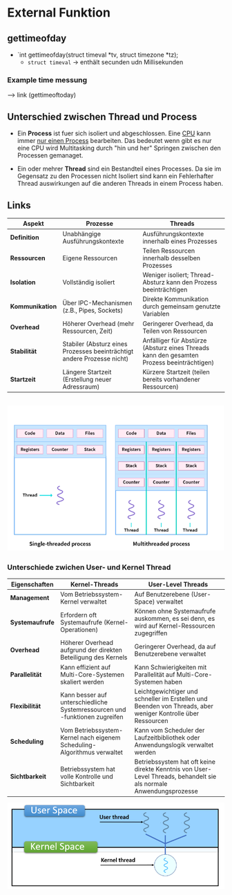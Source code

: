 # External Funktion 
## gettimeofday

- `int gettimeofday(struct timeval *tv, struct timezone *tz);
    - `struct timeval` -> enthält secunden udn Millisekunden
### Example time messung 
--> link (gettimeoftoday)

## Unterschied zwischen Thread und Process 
- Ein **Process** ist fuer sich isoliert und abgeschlossen. Eine <u>CPU</u> kann immer <u>nur einen Process</u> bearbeiten. Das bedeutet wenn gibt es nur eine CPU wird Multitasking durch "hin und her" Springen zwischen den Processen gemanaget.

- Ein oder mehrer **Thread** sind ein Bestandteil eines Processes. Da sie im Gegensatz zu den Processen nicht Isoliert sind kann ein Fehlerhafter Thread auswirkungen auf die anderen Threads in einem Process haben. 

##  Links


| Aspekt               | Prozesse                                    | Threads                                   |
|----------------------|---------------------------------------------|-------------------------------------------|
| **Definition**       | Unabhängige Ausführungskontexte             | Ausführungskontexte innerhalb eines Prozesses|
| **Ressourcen**       | Eigene Ressourcen                           | Teilen Ressourcen innerhalb desselben Prozesses|
| **Isolation**        | Vollständig isoliert                        | Weniger isoliert; Thread-Absturz kann den Prozess beeinträchtigen|
| **Kommunikation**    | Über IPC-Mechanismen (z.B., Pipes, Sockets) | Direkte Kommunikation durch gemeinsam genutzte Variablen|
| **Overhead**         | Höherer Overhead (mehr Ressourcen, Zeit)     | Geringerer Overhead, da Teilen von Ressourcen|
| **Stabilität**       | Stabiler (Absturz eines Prozesses beeinträchtigt andere Prozesse nicht)| Anfälliger für Abstürze (Absturz eines Threads kann den gesamten Prozess beeinträchtigen)|
| **Startzeit**        | Längere Startzeit (Erstellung neuer Adressraum)| Kürzere Startzeit (teilen bereits vorhandener Ressourcen)|

![Process vs Thread](pic/Proccec_vs_thread.png)
---

### Unterschiede zwichen User- und Kernel Thread

| Eigenschaften          | Kernel-Threads                               | User-Level Threads                            |
|------------------------|----------------------------------------------|-----------------------------------------------|
| **Management**         | Vom Betriebssystem-Kernel verwaltet         | Auf Benutzerebene (User-Space) verwaltet      |
| **Systemaufrufe**      | Erfordern oft Systemaufrufe (Kernel-Operationen) | Können ohne Systemaufrufe auskommen, es sei denn, es wird auf Kernel-Ressourcen zugegriffen | 
| **Overhead**           | Höherer Overhead aufgrund der direkten Beteiligung des Kernels | Geringerer Overhead, da auf Benutzerebene verwaltet |
| **Parallelität**       | Kann effizient auf Multi-Core-Systemen skaliert werden | Kann Schwierigkeiten mit Parallelität auf Multi-Core-Systemen haben |
| **Flexibilität**       | Kann besser auf unterschiedliche Systemressourcen und -funktionen zugreifen | Leichtgewichtiger und schneller im Erstellen und Beenden von Threads, aber weniger Kontrolle über Ressourcen |
| **Scheduling**         | Vom Betriebssystem-Kernel nach eigenem Scheduling-Algorithmus verwaltet | Kann vom Scheduler der Laufzeitbibliothek oder Anwendungslogik verwaltet werden |
| **Sichtbarkeit**        | Betriebssystem hat volle Kontrolle und Sichtbarkeit | Betriebssystem hat oft keine direkte Kenntnis von User-Level Threads, behandelt sie als normale Anwendungsprozesse |

![user- vs kernel thread](pic/user_vs_kernel_thread.png)
